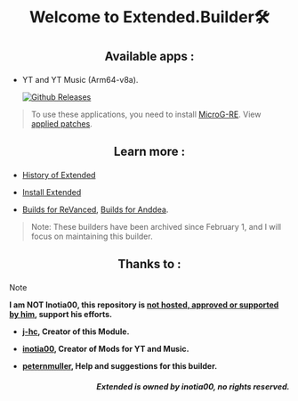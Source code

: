# <p align="center"> Welcome to Extended.Builder🛠️

## <p align="center"> Available apps :
- YT and YT Music (Arm64-v8a).

  [![Github Releases](https://img.shields.io/github/downloads/kevinr99089/Extended.Builder/total?style=flat&label=Downloads&labelColor=black&logo=youtube&logoColor=FF0000)](https://github.com/kevinr99089/Extended.Builder/releases)

> To use these applications, you need to install [MicroG-RE](https://github.com/WSTxda/MicroG-RE/releases/latest). View [applied patches](https://github.com/kevinr99089/Extended.Builder/blob/main/config.toml).

## <p align="center"> Learn more :
- [History of Extended](https://github.com/kevinr99089/Extended.Builder/blob/main/history.md)

- [Install Extended](https://github.com/kevinr99089/Extended.Builder/blob/main/install.md)

- [Builds for ReVanced](https://github.com/Kevinr99089/ReVanced.Builder), [Builds for Anddea](https://github.com/Kevinr99089/Anddea.Builder).
> Note: These builders have been archived since February 1, and I will focus on maintaining this builder.

## <p align="center"> Thanks to :
>[!NOTE]
> **I am NOT Inotia00, this repository is [not hosted, approved or supported by him](https://github.com/kevinr99089/Extended.Builder/blob/main/history.md#-warning-), support his efforts.**
- **[j-hc](https://github.com/j-hc), Creator of this Module.**

- **[inotia00](https://github.com/inotia00), Creator of Mods for YT and Music.**

- **[peternmuller](https://github.com/peternmuller), Help and suggestions for this builder.**

##### <p align="right"> **Extended is owned by inotia00, no rights reserved.**
